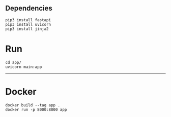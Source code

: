## Dependencies 

```
pip3 install fastapi
pip3 install uvicorn
pip3 install jinja2
```
# Run

```
cd app/
uvicorn main:app
```
---

# Docker
```
docker build --tag app .  
docker run -p 8000:8000 app    
```